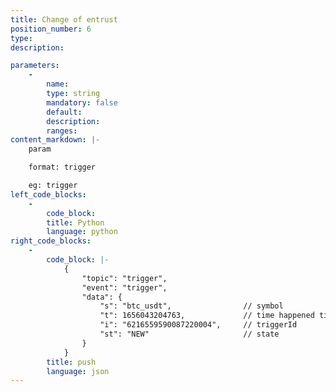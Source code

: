 ```yaml
---
title: Change of entrust
position_number: 6
type:
description: 

parameters:
    -
        name:
        type: string
        mandatory: false
        default:
        description:
        ranges:
content_markdown: |-
    param

    format: trigger

    eg: trigger
left_code_blocks:
    -
        code_block:
        title: Python
        language: python
right_code_blocks:
    -
        code_block: |-
            {
                "topic": "trigger", 
                "event": "trigger", 
                "data": {
                    "s": "btc_usdt",                // symbol
                    "t": 1656043204763,             // time happened time
                    "i": "6216559590087220004",     // triggerId
                    "st": "NEW"                     // state
                }
            }
        title: push
        language: json
---
```

